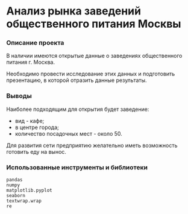 # Анализ рынка заведений общественного питания Москвы
### Описание проекта

В наличии имеются открытые данные о заведениях общественного питания г. Москва.

Необходимо провести исследование этих данных и подготовить презентацию, в которой отразить данные результаты.

### Выводы
Наиболее подходящим для открытия будет заведение:
* вид - кафе;
* в центре города;
*  количество посадочных мест - около 50.

Для развития сети предприятию желательно иметь возможность готовить еду на вынос.

### Использованные инструменты и библиотеки
```
pandas
numpy
matplotlib.pyplot
seaborn
textwrap.wrap
re
```
